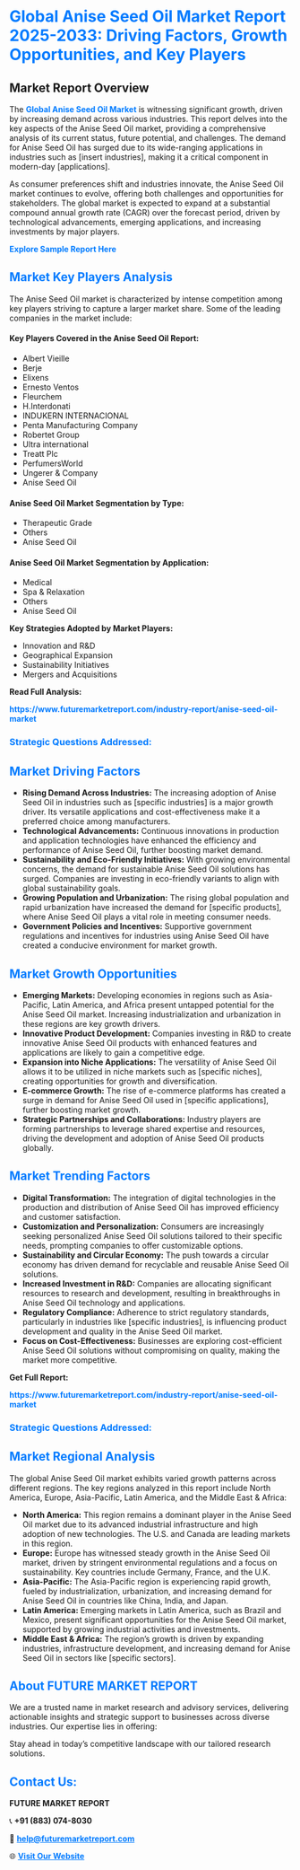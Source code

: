 <h1 style="color: #007BFF;">Global Anise Seed Oil Market Report 2025-2033: Driving Factors, Growth Opportunities, and Key Players</h1>

<section id="overview">
<h2>Market Report Overview</h2>
<p>The <a href="https://www.futuremarketreport.com/industry-report/anise-seed-oil-market" style="color: #007BFF; text-decoration: none;"><strong>Global Anise Seed Oil Market</strong></a> is witnessing significant growth, driven by increasing demand across various industries. This report delves into the key aspects of the Anise Seed Oil market, providing a comprehensive analysis of its current status, future potential, and challenges. The demand for Anise Seed Oil has surged due to its wide-ranging applications in industries such as [insert industries], making it a critical component in modern-day [applications].</p>
<p>As consumer preferences shift and industries innovate, the Anise Seed Oil market continues to evolve, offering both challenges and opportunities for stakeholders. The global market is expected to expand at a substantial compound annual growth rate (CAGR) over the forecast period, driven by technological advancements, emerging applications, and increasing investments by major players.</p>
</section>

<section id="overview">
<p><a href="https://www.futuremarketreport.com/request-sample/reportId=100438" style="color: #007BFF; text-decoration: none;"><strong>Explore Sample Report Here</strong></a></p>
</section>

<section id="key-players">
<h2 style="color: #007BFF;">Market Key Players Analysis</h2>
<p>The Anise Seed Oil market is characterized by intense competition among key players striving to capture a larger market share. Some of the leading companies in the market include:</p>
<h4>Key Players Covered in the Anise Seed Oil Report:</h4>
<ul><li>Albert Vieille</li><li>Berje</li><li>Elixens</li><li>Ernesto Ventos</li><li>Fleurchem</li><li>H.Interdonati</li><li>INDUKERN INTERNACIONAL</li><li>Penta Manufacturing Company</li><li>Robertet Group</li><li>Ultra international</li><li>Treatt Plc</li><li>PerfumersWorld</li><li>Ungerer &amp; Company</li><li>Anise Seed Oil</li></ul>
<h4>Anise Seed Oil Market Segmentation by Type:</h4>
<ul><li>Therapeutic Grade</li><li>Others</li><li>Anise Seed Oil</li></ul>

<h4>Anise Seed Oil Market Segmentation by Application:</h4>
<ul><li>Medical</li><li>Spa &amp; Relaxation</li><li>Others</li><li>Anise Seed Oil</li></ul>
<p><strong>Key Strategies Adopted by Market Players:</strong></p>
<ul>
<li>Innovation and R&D</li>
<li>Geographical Expansion</li>
<li>Sustainability Initiatives</li>
<li>Mergers and Acquisitions</li>
</ul>
</section>

<section>
<p><strong>Read Full Analysis: </strong></p><a href="https://www.futuremarketreport.com/industry-report/anise-seed-oil-market" style="color: #007BFF; text-decoration: none;"><strong>https://www.futuremarketreport.com/industry-report/anise-seed-oil-market</strong></a>
<h3 style="color: #007BFF;">Strategic Questions Addressed:</h3>
</section>

<section id="driving-factors">
<h2 style="color: #007BFF;">Market Driving Factors</h2>
<ul>
<li><strong>Rising Demand Across Industries:</strong> The increasing adoption of Anise Seed Oil in industries such as [specific industries] is a major growth driver. Its versatile applications and cost-effectiveness make it a preferred choice among manufacturers.</li>
<li><strong>Technological Advancements:</strong> Continuous innovations in production and application technologies have enhanced the efficiency and performance of Anise Seed Oil, further boosting market demand.</li>
<li><strong>Sustainability and Eco-Friendly Initiatives:</strong> With growing environmental concerns, the demand for sustainable Anise Seed Oil solutions has surged. Companies are investing in eco-friendly variants to align with global sustainability goals.</li>
<li><strong>Growing Population and Urbanization:</strong> The rising global population and rapid urbanization have increased the demand for [specific products], where Anise Seed Oil plays a vital role in meeting consumer needs.</li>
<li><strong>Government Policies and Incentives:</strong> Supportive government regulations and incentives for industries using Anise Seed Oil have created a conducive environment for market growth.</li>
</ul>
</section>

<section id="growth-opportunities">
<h2 style="color: #007BFF;">Market Growth Opportunities</h2>
<ul>
<li><strong>Emerging Markets:</strong> Developing economies in regions such as Asia-Pacific, Latin America, and Africa present untapped potential for the Anise Seed Oil market. Increasing industrialization and urbanization in these regions are key growth drivers.</li>
<li><strong>Innovative Product Development:</strong> Companies investing in R&D to create innovative Anise Seed Oil products with enhanced features and applications are likely to gain a competitive edge.</li>
<li><strong>Expansion into Niche Applications:</strong> The versatility of Anise Seed Oil allows it to be utilized in niche markets such as [specific niches], creating opportunities for growth and diversification.</li>
<li><strong>E-commerce Growth:</strong> The rise of e-commerce platforms has created a surge in demand for Anise Seed Oil used in [specific applications], further boosting market growth.</li>
<li><strong>Strategic Partnerships and Collaborations:</strong> Industry players are forming partnerships to leverage shared expertise and resources, driving the development and adoption of Anise Seed Oil products globally.</li>
</ul>
</section>

<section id="trending-factors">
<h2 style="color: #007BFF;">Market Trending Factors</h2>
<ul>
<li><strong>Digital Transformation:</strong> The integration of digital technologies in the production and distribution of Anise Seed Oil has improved efficiency and customer satisfaction.</li>
<li><strong>Customization and Personalization:</strong> Consumers are increasingly seeking personalized Anise Seed Oil solutions tailored to their specific needs, prompting companies to offer customizable options.</li>
<li><strong>Sustainability and Circular Economy:</strong> The push towards a circular economy has driven demand for recyclable and reusable Anise Seed Oil solutions.</li>
<li><strong>Increased Investment in R&D:</strong> Companies are allocating significant resources to research and development, resulting in breakthroughs in Anise Seed Oil technology and applications.</li>
<li><strong>Regulatory Compliance:</strong> Adherence to strict regulatory standards, particularly in industries like [specific industries], is influencing product development and quality in the Anise Seed Oil market.</li>
<li><strong>Focus on Cost-Effectiveness:</strong> Businesses are exploring cost-efficient Anise Seed Oil solutions without compromising on quality, making the market more competitive.</li>
</ul>
</section>

<section>
<p><strong>Get Full Report: </strong></p><a href="https://www.futuremarketreport.com/industry-report/anise-seed-oil-market" style="color: #007BFF; text-decoration: none;"><strong>https://www.futuremarketreport.com/industry-report/anise-seed-oil-market</strong></a>
<h3 style="color: #007BFF;">Strategic Questions Addressed:</h3>
</section>


<section id="regional-analysis">
<h2 style="color: #007BFF;">Market Regional Analysis</h2>
<p>The global Anise Seed Oil market exhibits varied growth patterns across different regions. The key regions analyzed in this report include North America, Europe, Asia-Pacific, Latin America, and the Middle East & Africa:</p>
<ul>
<li><strong>North America:</strong> This region remains a dominant player in the Anise Seed Oil market due to its advanced industrial infrastructure and high adoption of new technologies. The U.S. and Canada are leading markets in this region.</li>
<li><strong>Europe:</strong> Europe has witnessed steady growth in the Anise Seed Oil market, driven by stringent environmental regulations and a focus on sustainability. Key countries include Germany, France, and the U.K.</li>
<li><strong>Asia-Pacific:</strong> The Asia-Pacific region is experiencing rapid growth, fueled by industrialization, urbanization, and increasing demand for Anise Seed Oil in countries like China, India, and Japan.</li>
<li><strong>Latin America:</strong> Emerging markets in Latin America, such as Brazil and Mexico, present significant opportunities for the Anise Seed Oil market, supported by growing industrial activities and investments.</li>
<li><strong>Middle East & Africa:</strong> The region’s growth is driven by expanding industries, infrastructure development, and increasing demand for Anise Seed Oil in sectors like [specific sectors].</li>
</ul>
</section>

<footer>
<h2 style="color: #007BFF;">About FUTURE MARKET REPORT</h2>
<p>We are a trusted name in market research and advisory services, delivering actionable insights and strategic support to businesses across diverse industries. Our expertise lies in offering:</p>

<p>Stay ahead in today’s competitive landscape with our tailored research solutions.</p>

<h2 style="color: #007BFF;">Contact Us:</h2>
<p><strong>FUTURE MARKET REPORT</strong></p>
<p>📞 <strong>+91 (883) 074-8030</strong></p>
<p>📧 <strong><a href="mailto:help@futuremarketreport.com" style="color: #007BFF;">help@futuremarketreport.com</a></strong></p>
<p>🌐 <strong><a href="https://www.futuremarketreport.com/" style="color: #007BFF;">Visit Our Website</a></strong></p>
</footer>